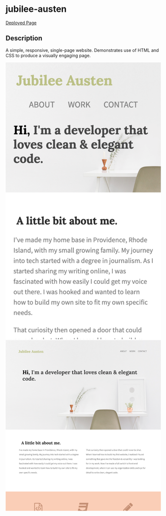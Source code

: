 # jubilee-austen

[Deployed Page](https://mtorcellini.github.io/jubilee-austen/)

## Description
A simple, responsive, single-page website. Demonstrates use of HTML and CSS to produce a visually engaging page.

![Mobile Header](./screenshots/mobile-header.png?raw=true)
![Desktop Header](./screenshots/desktop-header.png?raw=true)
